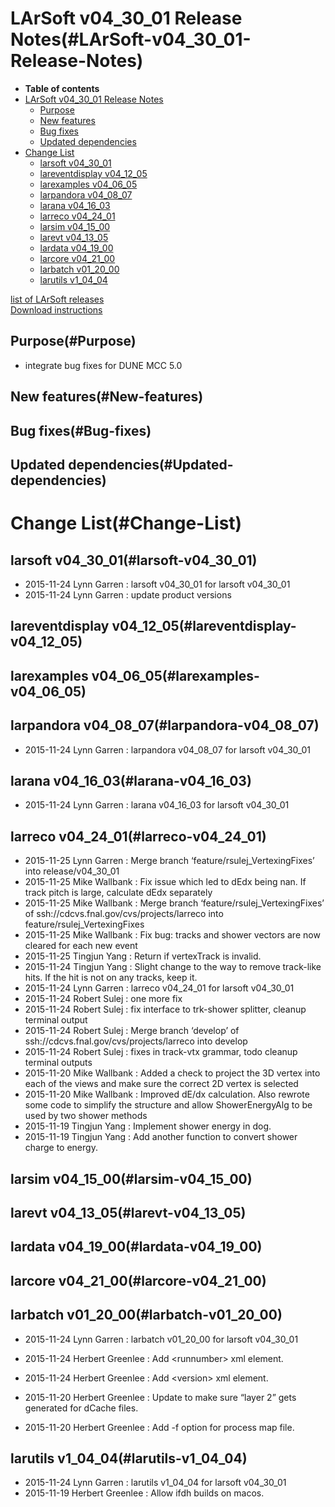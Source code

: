 LArSoft v04\_30\_01 Release Notes(#LArSoft-v04_30_01-Release-Notes)
======================================================================

-   **Table of contents**
-   [LArSoft v04\_30\_01 Release Notes](#LArSoft-v04_30_01-Release-Notes)
    -   [Purpose](#Purpose)
    -   [New features](#New-features)
    -   [Bug fixes](#Bug-fixes)
    -   [Updated dependencies](#Updated-dependencies)
-   [Change List](#Change-List)
    -   [larsoft v04\_30\_01](#larsoft-v04_30_01)
    -   [lareventdisplay v04\_12\_05](#lareventdisplay-v04_12_05)
    -   [larexamples v04\_06\_05](#larexamples-v04_06_05)
    -   [larpandora v04\_08\_07](#larpandora-v04_08_07)
    -   [larana v04\_16\_03](#larana-v04_16_03)
    -   [larreco v04\_24\_01](#larreco-v04_24_01)
    -   [larsim v04\_15\_00](#larsim-v04_15_00)
    -   [larevt v04\_13\_05](#larevt-v04_13_05)
    -   [lardata v04\_19\_00](#lardata-v04_19_00)
    -   [larcore v04\_21\_00](#larcore-v04_21_00)
    -   [larbatch v01\_20\_00](#larbatch-v01_20_00)
    -   [larutils v1\_04\_04](#larutils-v1_04_04)

[list of LArSoft releases](LArSoft_release_list)\
[Download instructions](http://scisoft.fnal.gov/scisoft/bundles/larsoft/v04_30_01/larsoft-v04_30_01.html)

Purpose(#Purpose)
--------------------

-   integrate bug fixes for DUNE MCC 5.0

New features(#New-features)
------------------------------

Bug fixes(#Bug-fixes)
------------------------

Updated dependencies(#Updated-dependencies)
----------------------------------------------

Change List(#Change-List)
============================

larsoft v04\_30\_01(#larsoft-v04_30_01)
------------------------------------------

-   2015-11-24 Lynn Garren : larsoft v04\_30\_01 for larsoft v04\_30\_01
-   2015-11-24 Lynn Garren : update product versions

lareventdisplay v04\_12\_05(#lareventdisplay-v04_12_05)
----------------------------------------------------------

larexamples v04\_06\_05(#larexamples-v04_06_05)
--------------------------------------------------

larpandora v04\_08\_07(#larpandora-v04_08_07)
------------------------------------------------

-   2015-11-24 Lynn Garren : larpandora v04\_08\_07 for larsoft v04\_30\_01

larana v04\_16\_03(#larana-v04_16_03)
----------------------------------------

-   2015-11-24 Lynn Garren : larana v04\_16\_03 for larsoft v04\_30\_01

larreco v04\_24\_01(#larreco-v04_24_01)
------------------------------------------

-   2015-11-25 Lynn Garren : Merge branch ‘feature/rsulej\_VertexingFixes’ into release/v04\_30\_01
-   2015-11-25 Mike Wallbank : Fix issue which led to dEdx being nan. If track pitch is large, calculate dEdx separately
-   2015-11-25 Mike Wallbank : Merge branch ‘feature/rsulej\_VertexingFixes’ of ssh://cdcvs.fnal.gov/cvs/projects/larreco into feature/rsulej\_VertexingFixes
-   2015-11-25 Mike Wallbank : Fix bug: tracks and shower vectors are now cleared for each new event
-   2015-11-25 Tingjun Yang : Return if vertexTrack is invalid.
-   2015-11-24 Tingjun Yang : Slight change to the way to remove track-like hits. If the hit is not on any tracks, keep it.
-   2015-11-24 Lynn Garren : larreco v04\_24\_01 for larsoft v04\_30\_01
-   2015-11-24 Robert Sulej : one more fix
-   2015-11-24 Robert Sulej : fix interface to trk-shower splitter, cleanup terminal output
-   2015-11-24 Robert Sulej : Merge branch ‘develop’ of ssh://cdcvs.fnal.gov/cvs/projects/larreco into develop
-   2015-11-24 Robert Sulej : fixes in track-vtx grammar, todo cleanup terminal outputs
-   2015-11-20 Mike Wallbank : Added a check to project the 3D vertex into each of the views and make sure the correct 2D vertex is selected
-   2015-11-20 Mike Wallbank : Improved dE/dx calculation. Also rewrote some code to simplify the structure and allow ShowerEnergyAlg to be used by two shower methods
-   2015-11-19 Tingjun Yang : Implement shower energy in dog.
-   2015-11-19 Tingjun Yang : Add another function to convert shower charge to energy.

larsim v04\_15\_00(#larsim-v04_15_00)
----------------------------------------

larevt v04\_13\_05(#larevt-v04_13_05)
----------------------------------------

lardata v04\_19\_00(#lardata-v04_19_00)
------------------------------------------

larcore v04\_21\_00(#larcore-v04_21_00)
------------------------------------------

larbatch v01\_20\_00(#larbatch-v01_20_00)
--------------------------------------------

-   2015-11-24 Lynn Garren : larbatch v01\_20\_00 for larsoft v04\_30\_01

-   2015-11-24 Herbert Greenlee : Add \<runnumber\> xml element.
-   2015-11-24 Herbert Greenlee : Add \<version\> xml element.
-   2015-11-20 Herbert Greenlee : Update to make sure “layer 2” gets generated for dCache files.
-   2015-11-20 Herbert Greenlee : Add -f option for process map file.

larutils v1\_04\_04(#larutils-v1_04_04)
------------------------------------------

-   2015-11-24 Lynn Garren : larutils v1\_04\_04 for larsoft v04\_30\_01
-   2015-11-19 Herbert Greenlee : Allow ifdh builds on macos.
